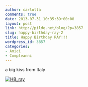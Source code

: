 ```yaml
---
author: carlotta
comments: true
date: 2013-07-31 10:35:39+00:00
layout: post
link: http://pilde.net/blog/?p=3857
slug: happy-birthday-ray-2
title: Happy Birthday RAY!!!
wordpress_id: 3857
categories:
- Amici
- Compleanni
---
```


a big kiss from Italy

[![HB_ray](http://pilde.net/blog/wp-content/uploads/2013/07/HB_ray.jpg)](http://pilde.net/blog/wp-content/uploads/2013/07/HB_ray.jpg)
